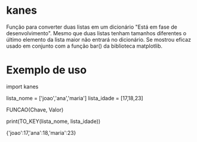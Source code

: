 # kanes

Função para converter duas listas em um dicionário
"Está em fase de desenvolvimento".
Mesmo que duas listas tenham tamanhos diferentes o último elemento da lista maior não entrará no dicionário.
Se mostrou eficaz usado em conjunto com a função bar() da biblioteca matplotlib.

# Exemplo de uso
import kanes

lista_nome  = ['joao','ana','maria']
lista_idade = [17,18,23]

FUNCAO(Chave, Valor)

print(TO_KEY(lista_nome, lista_idade))

{'joao':17,'ana':18,'maria':23}
